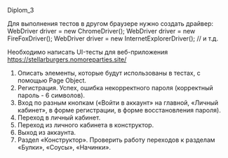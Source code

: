Diplom_3

Для выполнения тестов в другом браузере нужно создать драйвер:
WebDriver driver = new ChromeDriver();
WebDriver driver = new FireFoxDriver();
WebDriver driver = new InternetExplorerDriver();
// и т.д.

Необходимо написать UI-тесты для веб-приложения https://stellarburgers.nomoreparties.site/ 

1) Описать элементы, которые будут использованы в тестах, с помощью Page Object.
2) Регистрация. Успех, ошибка некорректного пароля (корректный пароль - 6 символов).
3) Вход по разным кнопкам («Войти в аккаунт» на главной, «Личный кабинет», в форме регистрации, в форме восстановления пароля).
4) Переход в личный кабинет.
5) Переход из личного кабинета в конструктор.
6) Выход из аккаунта.
7) Раздел «Конструктор». Проверить работу переходов к разделам «Булки», «Соусы», «Начинки».
